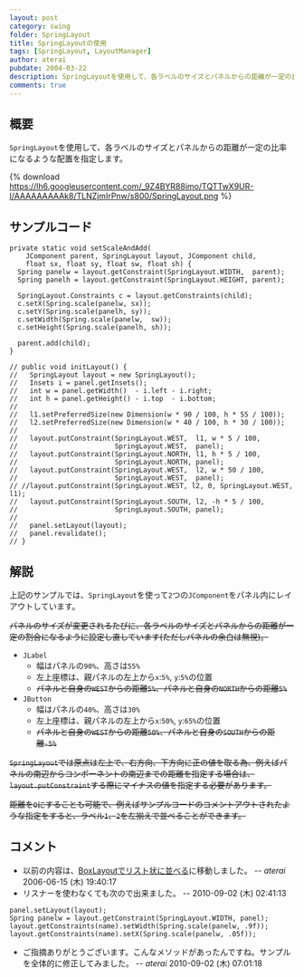 ```yaml
---
layout: post
category: swing
folder: SpringLayout
title: SpringLayoutの使用
tags: [SpringLayout, LayoutManager]
author: aterai
pubdate: 2004-03-22
description: SpringLayoutを使用して、各ラベルのサイズとパネルからの距離が一定の比率になるような配置を指定します。
comments: true
---
```

## 概要
`SpringLayout`を使用して、各ラベルのサイズとパネルからの距離が一定の比率になるような配置を指定します。

{% download https://lh6.googleusercontent.com/_9Z4BYR88imo/TQTTwX9UR-I/AAAAAAAAAk8/TLNZjmIrPnw/s800/SpringLayout.png %}

## サンプルコード
<pre class="prettyprint"><code>private static void setScaleAndAdd(
    JComponent parent, SpringLayout layout, JComponent child,
    float sx, float sy, float sw, float sh) {
  Spring panelw = layout.getConstraint(SpringLayout.WIDTH,  parent);
  Spring panelh = layout.getConstraint(SpringLayout.HEIGHT, parent);

  SpringLayout.Constraints c = layout.getConstraints(child);
  c.setX(Spring.scale(panelw, sx));
  c.setY(Spring.scale(panelh, sy));
  c.setWidth(Spring.scale(panelw,  sw));
  c.setHeight(Spring.scale(panelh, sh));

  parent.add(child);
}

// public void initLayout() {
//   SpringLayout layout = new SpringLayout();
//   Insets i = panel.getInsets();
//   int w = panel.getWidth()  - i.left - i.right;
//   int h = panel.getHeight() - i.top  - i.bottom;
//
//   l1.setPreferredSize(new Dimension(w * 90 / 100, h * 55 / 100));
//   l2.setPreferredSize(new Dimension(w * 40 / 100, h * 30 / 100));
//
//   layout.putConstraint(SpringLayout.WEST,  l1, w * 5 / 100,
//                        SpringLayout.WEST,  panel);
//   layout.putConstraint(SpringLayout.NORTH, l1, h * 5 / 100,
//                        SpringLayout.NORTH, panel);
//   layout.putConstraint(SpringLayout.WEST,  l2, w * 50 / 100,
//                        SpringLayout.WEST,  panel);
// //layout.putConstraint(SpringLayout.WEST, l2, 0, SpringLayout.WEST, l1);
//   layout.putConstraint(SpringLayout.SOUTH, l2, -h * 5 / 100,
//                        SpringLayout.SOUTH, panel);
//
//   panel.setLayout(layout);
//   panel.revalidate();
// }
</code></pre>

## 解説
上記のサンプルでは、`SpringLayout`を使って`2`つの`JComponent`をパネル内にレイアウトしています。

~~パネルのサイズが変更されるたびに、各ラベルのサイズとパネルからの距離が一定の割合になるように設定し直しています(ただしパネルの余白は無視)。~~

- `JLabel`
    - 幅はパネルの`90%`、高さは`55%`
    - 左上座標は、親パネルの左上から`x`:`5%`, `y`:`5%`の位置
    - ~~パネルと自身の`WEST`からの距離`5%`、パネルと自身の`NORTH`からの距離`5%`~~
- `JButton`
    - 幅はパネルの`40%`、高さは`30%`
    - 左上座標は、親パネルの左上から`x`:`50%`, `y`:`65%`の位置
    - ~~パネルと自身の`WEST`からの距離`50%`、パネルと自身の`SOUTH`からの距離`-5%`~~

<!-- dummy comment line for breaking list -->

~~`SpringLayout`では原点は左上で、右方向、下方向に正の値を取る為、例えばパネルの南辺からコンポーネントの南辺までの距離を指定する場合は、`layout.putConstraint`する際にマイナスの値を指定する必要があります。~~

~~距離を`0`にすることも可能で、例えばサンプルコードのコメントアウトされたような指定をすると、ラベル`1`、`2`を左揃えで並べることができます。~~

## コメント
- 以前の内容は、[BoxLayoutでリスト状に並べる](http://ateraimemo.com/Swing/ComponentList.html)に移動しました。 -- *aterai* 2006-06-15 (木) 19:40:17
- リスナーを使わなくても次ので出来ました。 --  2010-09-02 (木) 02:41:13

<!-- dummy comment line for breaking list -->

<pre class="prettyprint"><code>panel.setLayout(layout);
Spring panelw = layout.getConstraint(SpringLayout.WIDTH, panel);
layout.getConstraints(name).setWidth(Spring.scale(panelw, .9f));
layout.getConstraints(name).setX(Spring.scale(panelw, .05f));
</code></pre>

- ご指摘ありがとうございます。こんなメソッドがあったんですね。サンプルを全体的に修正してみました。 -- *aterai* 2010-09-02 (木) 07:01:18

<!-- dummy comment line for breaking list -->
